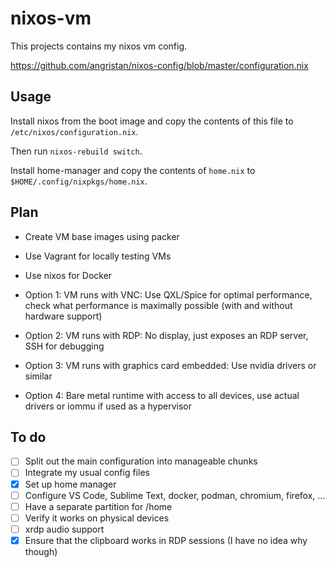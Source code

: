 # nixos-vm

This projects contains my nixos vm config.

<https://github.com/angristan/nixos-config/blob/master/configuration.nix>

## Usage

Install nixos from the boot image and copy the contents of this file to `/etc/nixos/configuration.nix`.

Then run `nixos-rebuild switch`.

Install home-manager and copy the contents of `home.nix` to `$HOME/.config/nixpkgs/home.nix`.

## Plan

- Create VM base images using packer
- Use Vagrant for locally testing VMs
- Use nixos for Docker

- Option 1: VM runs with VNC: Use QXL/Spice for optimal performance, check what performance is maximally possible (with and without hardware support)
- Option 2: VM runs with RDP: No display, just exposes an RDP server, SSH for debugging
- Option 3: VM runs with graphics card embedded: Use nvidia drivers or similar
- Option 4: Bare metal runtime with access to all devices, use actual drivers or iommu if used as a hypervisor

## To do

- [ ] Split out the main configuration into manageable chunks
- [ ] Integrate my usual config files
- [x] Set up home manager
- [ ] Configure VS Code, Sublime Text, docker, podman, chromium, firefox, ...
- [ ] Have a separate partition for /home
- [ ] Verify it works on physical devices
- [ ] xrdp audio support
- [x] Ensure that the clipboard works in RDP sessions (I have no idea why though)

